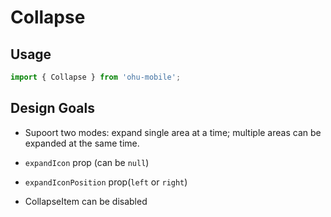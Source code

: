 # Collapse

## Usage

```js
import { Collapse } from 'ohu-mobile';
```

## Design Goals

+ Supoort two modes: expand single area at a time; multiple areas can be expanded at the same time.

+ `expandIcon` prop (can be `null`)

+ `expandIconPosition` prop(`left` or `right`)

+ CollapseItem can be disabled
